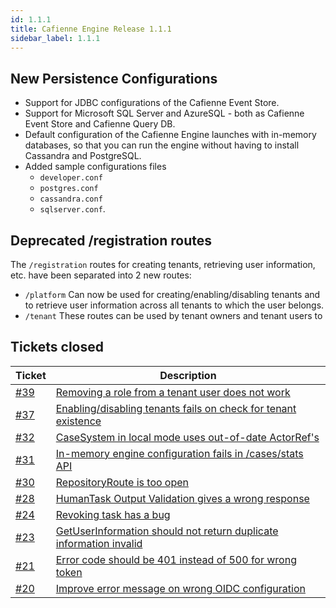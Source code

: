 ```yaml
---
id: 1.1.1
title: Cafienne Engine Release 1.1.1
sidebar_label: 1.1.1
---
```


## New Persistence Configurations

- Support for JDBC configurations of the Cafienne Event Store.
- Support for Microsoft SQL Server and AzureSQL - both as Cafienne Event Store and Cafienne Query DB.
- Default configuration of the Cafienne Engine launches with in-memory databases, so that you can run the engine without having to install Cassandra and PostgreSQL.
- Added sample configurations files 
  - `developer.conf`
  - `postgres.conf`
  - `cassandra.conf`
  - `sqlserver.conf`.

## Deprecated /registration routes
The `/registration` routes for creating tenants, retrieving user information, etc. have been separated into 2 new routes:
- `/platform` Can now be used for creating/enabling/disabling tenants and to retrieve user information across all tenants to which the user belongs. 
- `/tenant` These routes can be used by tenant owners and tenant users to 

## Tickets closed

| Ticket | Description |
|--------|-------------|
| [#39](https://github.com/casefabric/cafienne-engine/issues/39) | [Removing a role from a tenant user does not work](https://github.com/casefabric/cafienne-engine/issues/39)
| [#37](https://github.com/casefabric/cafienne-engine/issues/37) | [Enabling/disabling tenants fails on check for tenant existence](https://github.com/casefabric/cafienne-engine/issues/37)
| [#32](https://github.com/casefabric/cafienne-engine/issues/32) | [CaseSystem in local mode uses out-of-date ActorRef's](https://github.com/casefabric/cafienne-engine/issues/32)
| [#31](https://github.com/casefabric/cafienne-engine/issues/31) | [In-memory engine configuration fails in /cases/stats API](https://github.com/casefabric/cafienne-engine/issues/31)
| [#30](https://github.com/casefabric/cafienne-engine/issues/30) | [RepositoryRoute is too open](https://github.com/casefabric/cafienne-engine/issues/30)
| [#28](https://github.com/casefabric/cafienne-engine/issues/28) | [HumanTask Output Validation gives a wrong response](https://github.com/casefabric/cafienne-engine/issues/28)
| [#24](https://github.com/casefabric/cafienne-engine/issues/24) | [Revoking task has a bug](https://github.com/casefabric/cafienne-engine/issues/24)
| [#23](https://github.com/casefabric/cafienne-engine/issues/23) | [GetUserInformation should not return duplicate information invalid](https://github.com/casefabric/cafienne-engine/issues/23)
| [#21](https://github.com/casefabric/cafienne-engine/issues/21) | [Error code should be 401 instead of 500 for wrong token](https://github.com/casefabric/cafienne-engine/issues/21)
| [#20](https://github.com/casefabric/cafienne-engine/issues/20) | [Improve error message on wrong OIDC configuration](https://github.com/casefabric/cafienne-engine/issues/20)
